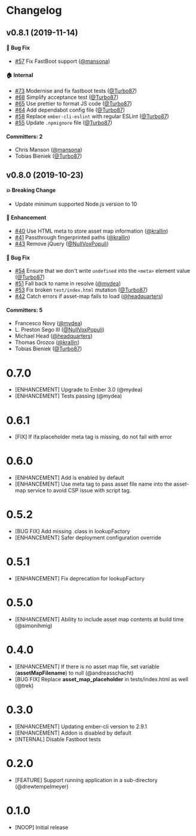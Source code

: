 # Changelog

## v0.8.1 (2019-11-14)

#### :bug: Bug Fix
* [#57](https://github.com/RuslanZavacky/ember-cli-ifa/pull/57) Fix FastBoot support ([@mansona](https://github.com/mansona))

#### :house: Internal
* [#73](https://github.com/RuslanZavacky/ember-cli-ifa/pull/73) Modernise and fix fastboot tests ([@Turbo87](https://github.com/Turbo87))
* [#68](https://github.com/RuslanZavacky/ember-cli-ifa/pull/68) Simplify acceptance test ([@Turbo87](https://github.com/Turbo87))
* [#65](https://github.com/RuslanZavacky/ember-cli-ifa/pull/65) Use prettier to format JS code ([@Turbo87](https://github.com/Turbo87))
* [#64](https://github.com/RuslanZavacky/ember-cli-ifa/pull/64) Add dependabot config file ([@Turbo87](https://github.com/Turbo87))
* [#58](https://github.com/RuslanZavacky/ember-cli-ifa/pull/58) Replace `ember-cli-eslint` with regular ESLint ([@Turbo87](https://github.com/Turbo87))
* [#55](https://github.com/RuslanZavacky/ember-cli-ifa/pull/55) Update `.npmignore` file ([@Turbo87](https://github.com/Turbo87))

#### Committers: 2
- Chris Manson ([@mansona](https://github.com/mansona))
- Tobias Bieniek ([@Turbo87](https://github.com/Turbo87))


## v0.8.0 (2019-10-23)

#### :boom: Breaking Change
* Update minimum supported Node.js version to 10

#### :rocket: Enhancement
* [#40](https://github.com/RuslanZavacky/ember-cli-ifa/pull/40) Use HTML meta to store asset map information ([@krallin](https://github.com/krallin))
* [#41](https://github.com/RuslanZavacky/ember-cli-ifa/pull/41) Passthrough fingerprinted paths ([@krallin](https://github.com/krallin))
* [#43](https://github.com/RuslanZavacky/ember-cli-ifa/pull/43) Remove jQuery ([@NullVoxPopuli](https://github.com/NullVoxPopuli))

#### :bug: Bug Fix
* [#54](https://github.com/RuslanZavacky/ember-cli-ifa/pull/54) Ensure that we don't write `undefined` into the `<meta>` element value ([@Turbo87](https://github.com/Turbo87))
* [#51](https://github.com/RuslanZavacky/ember-cli-ifa/pull/51) Fall back to name in resolve ([@mydea](https://github.com/mydea))
* [#53](https://github.com/RuslanZavacky/ember-cli-ifa/pull/53) Fix broken `test/index.html` mutation ([@Turbo87](https://github.com/Turbo87))
* [#42](https://github.com/RuslanZavacky/ember-cli-ifa/pull/42) Catch errors if asset-map fails to load ([@headquarters](https://github.com/headquarters))

#### Committers: 5
- Francesco Novy ([@mydea](https://github.com/mydea))
- L. Preston Sego III ([@NullVoxPopuli](https://github.com/NullVoxPopuli))
- Michael Head ([@headquarters](https://github.com/headquarters))
- Thomas Orozco ([@krallin](https://github.com/krallin))
- Tobias Bieniek ([@Turbo87](https://github.com/Turbo87))


# 0.7.0 
- [ENHANCEMENT] Upgrade to Ember 3.0 (@mydea)
- [ENHANCEMENT] Tests passing (@mydea)

# 0.6.1 
- [FIX] If ifa:placeholder meta tag is missing, do not fail with error

# 0.6.0 
- [ENHANCEMENT] Add is enabled by default
- [ENHANCEMENT] Use meta tag to pass asset file name into the asset-map service to avoid CSP issue with script tag.

# 0.5.2 
- [BUG FIX] Add missing .class in lookupFactory
- [ENHANCEMENT] Safer deployment configuration override

# 0.5.1
- [ENHANCEMENT] Fix deprecation for lookupFactory

# 0.5.0
- [ENHANCEMENT] Ability to include asset map contents at build time (@simonihmig)

# 0.4.0
- [ENHANCEMENT] If there is no asset map file, set variable (__assetMapFilename__) to null (@andreasschacht)
- [BUG FIX] Replace __asset_map_placeholder__ in tests/index.html as well (@trek)

# 0.3.0
- [ENHANCEMENT] Updating ember-cli version to 2.9.1
- [ENHANCEMENT] Addon is disabled by default
- [INTERNAL] Disable Fastboot tests

# 0.2.0
- [FEATURE] Support running application in a sub-directory (@drewtempelmeyer)

# 0.1.0
- [NOOP] Initial release

